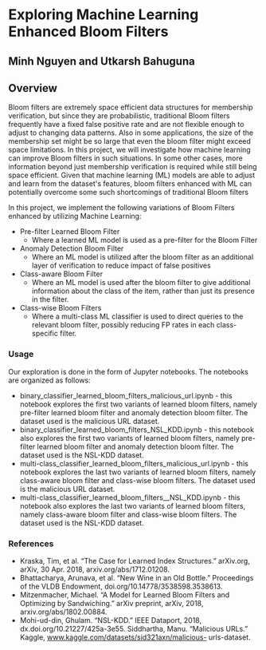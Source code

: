 # Exploring Machine Learning Enhanced Bloom Filters
## Minh Nguyen and  Utkarsh Bahuguna

## Overview
Bloom filters are extremely space efficient data structures for membership verification, but since
they are probabilistic, traditional Bloom filters frequently have a fixed false positive rate and are
not flexible enough to adjust to changing data patterns. Also in some applications, the size of the
membership set might be so large that even the bloom filter might exceed space limitations. In
this project, we will investigate how machine learning can improve Bloom filters in such situations.
In some other cases, more information beyond just membership verification is required while still
being space efficient. Given that machine learning (ML) models are able to adjust and learn from
the dataset's features, bloom filters enhanced with ML can potentially overcome some such
shortcomings of traditional Bloom filters

In this project, we implement the following variations of Bloom
Filters enhanced by utilizing Machine Learning:
- Pre-filter Learned Bloom Filter
  - Where a learned ML model is used as a pre-filter for the Bloom Filter
- Anomaly Detection Bloom Filter 
  - Where an ML model is utilized after the bloom filter as an additional layer of
  verification to reduce impact of false positives
- Class-aware Bloom Filter 
  - Where an ML model is used after the bloom filter to give additional information
    about the class of the item, rather than just its presence in the filter.
- Class-wise Bloom Filters 
  - Where a multi-class ML classifier is used to direct queries to the relevant bloom
  filter, possibly reducing FP rates in each class-specific filter.

### Usage
Our exploration is done in the form of Jupyter notebooks. The notebooks are organized as follows:
- binary_classifier_learned_bloom_filters_malicious_url.ipynb - this notebook explores the first two variants of learned bloom filters, namely pre-filter learned bloom filter and anomaly detection bloom filter. The dataset used is the malicious URL dataset.
- binary_classifier_learned_bloom_filters_NSL_KDD.ipynb - this notebook also explores the first two variants of learned bloom filters, namely pre-filter learned bloom filter and anomaly detection bloom filter. The dataset used is the NSL-KDD dataset.
- multi-class_classifier_learned_bloom_filters_malicious_url.ipynb - this notebook explores the last two variants of learned bloom filters, namely class-aware bloom filter and class-wise bloom filters. The dataset used is the malicious URL dataset.
- multi-class_classifier_learned_bloom_filters__NSL_KDD.ipynb - this notebook also explores the last two variants of learned bloom filters, namely class-aware bloom filter and class-wise bloom filters. The dataset used is the NSL-KDD dataset.

### References
- Kraska, Tim, et al. “The Case for Learned Index Structures.” arXiv.org, arXiv, 30 Apr. 2018,
arxiv.org/abs/1712.01208.
- Bhattacharya, Arunava, et al. “New Wine in an Old Bottle.” Proceedings of the VLDB Endowment,
doi.org/10.14778/3538598.3538613.
- Mitzenmacher, Michael. “A Model for Learned Bloom Filters and Optimizing by Sandwiching.”
arXiv preprint, arXiv, 2018, arxiv.org/abs/1802.00884.
- Mohi-ud-din, Ghulam. “NSL-KDD.” IEEE Dataport, 2018, dx.doi.org/10.21227/425a-3e55.
Siddhartha, Manu. “Malicious URLs.” Kaggle, www.kaggle.com/datasets/sid321axn/malicious-
urls-dataset.
